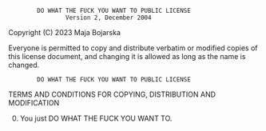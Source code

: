             DO WHAT THE FUCK YOU WANT TO PUBLIC LICENSE
                    Version 2, December 2004

 Copyright (C) 2023 Maja Bojarska

 Everyone is permitted to copy and distribute verbatim or modified
 copies of this license document, and changing it is allowed as long
 as the name is changed.

            DO WHAT THE FUCK YOU WANT TO PUBLIC LICENSE
   TERMS AND CONDITIONS FOR COPYING, DISTRIBUTION AND MODIFICATION

  0. You just DO WHAT THE FUCK YOU WANT TO.


